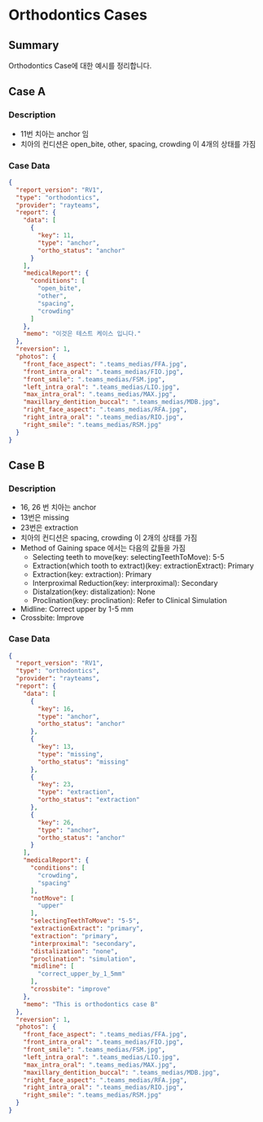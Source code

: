 # Orthodontics Cases

## Summary

Orthodontics Case에 대한 예시를 정리합니다.

## Case A

### Description
 - 11번 치아는 anchor 임
 - 치아의 컨디션은 open_bite, other, spacing, crowding 이 4개의 상태를 가짐

### Case Data
```JSON
{
  "report_version": "RV1",
  "type": "orthodontics",
  "provider": "rayteams",
  "report": {
    "data": [
      {
        "key": 11,
        "type": "anchor",
        "ortho_status": "anchor"
      }
    ],
    "medicalReport": {
      "conditions": [
        "open_bite",
        "other",
        "spacing",
        "crowding"
      ]
    },
    "memo": "이것은 테스트 케이스 입니다."
  },
  "reversion": 1,
  "photos": {
    "front_face_aspect": ".teams_medias/FFA.jpg",
    "front_intra_oral": ".teams_medias/FIO.jpg",
    "front_smile": ".teams_medias/FSM.jpg",
    "left_intra_oral": ".teams_medias/LIO.jpg",
    "max_intra_oral": ".teams_medias/MAX.jpg",
    "maxillary_dentition_buccal": ".teams_medias/MDB.jpg",
    "right_face_aspect": ".teams_medias/RFA.jpg",
    "right_intra_oral": ".teams_medias/RIO.jpg",
    "right_smile": ".teams_medias/RSM.jpg"
  }
}
```

## Case B

### Description
- 16, 26 번 치아는 anchor
- 13번은 missing 
- 23번은 extraction
- 치아의 컨디션은 spacing, crowding 이 2개의 상태를 가짐
- Method of Gaining space 에서는 다음의 값들을 가짐
  - Selecting teeth to move(key: selectingTeethToMove): 5-5
  - Extraction(which tooth to extract)(key: extractionExtract): Primary
  - Extraction(key: extraction): Primary
  - Interproximal Reduction(key: interproximal): Secondary
  - Distalzation(key: distalization): None
  - Proclination(key: proclination): Refer to Clinical Simulation
- Midline: Correct upper by 1-5 mm
- Crossbite: Improve

### Case Data

```JSON
{
  "report_version": "RV1",
  "type": "orthodontics",
  "provider": "rayteams",
  "report": {
    "data": [
      {
        "key": 16,
        "type": "anchor",
        "ortho_status": "anchor"
      },
      {
        "key": 13,
        "type": "missing",
        "ortho_status": "missing"
      },
      {
        "key": 23,
        "type": "extraction",
        "ortho_status": "extraction"
      },
      {
        "key": 26,
        "type": "anchor",
        "ortho_status": "anchor"
      }
    ],
    "medicalReport": {
      "conditions": [
        "crowding",
        "spacing"
      ],
      "notMove": [
        "upper"
      ],
      "selectingTeethToMove": "5-5",
      "extractionExtract": "primary",
      "extraction": "primary",
      "interproximal": "secondary",
      "distalization": "none",
      "proclination": "simulation",
      "midline": [
        "correct_upper_by_1_5mm"
      ],
      "crossbite": "improve"
    },
    "memo": "This is orthodontics case B"
  },
  "reversion": 1,
  "photos": {
    "front_face_aspect": ".teams_medias/FFA.jpg",
    "front_intra_oral": ".teams_medias/FIO.jpg",
    "front_smile": ".teams_medias/FSM.jpg",
    "left_intra_oral": ".teams_medias/LIO.jpg",
    "max_intra_oral": ".teams_medias/MAX.jpg",
    "maxillary_dentition_buccal": ".teams_medias/MDB.jpg",
    "right_face_aspect": ".teams_medias/RFA.jpg",
    "right_intra_oral": ".teams_medias/RIO.jpg",
    "right_smile": ".teams_medias/RSM.jpg"
  }
}
```
